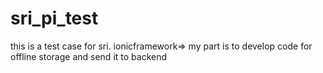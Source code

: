 # sri_pi_test
this is a test case for sri.
ionicframework=>
  my part is to develop code for offline storage and send it to backend
